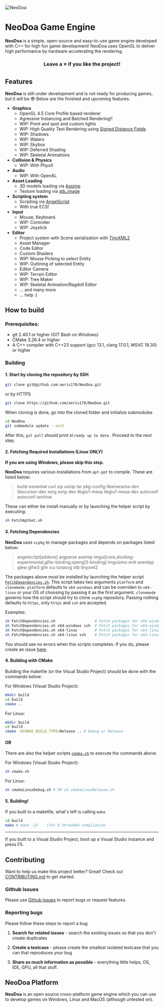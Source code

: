 ![NeoDoa](https://user-images.githubusercontent.com/25724155/72576385-9ca35100-38e0-11ea-9f10-5de3852e6df3.png "NeoDoa Logo")

# NeoDoa Game Engine
**NeoDoa** is a simple, open-source and easy-to-use game engine developed with C++ for high fun game development! NeoDoa uses OpenGL to deliver high performance by hardware accelerating the rendering. 
<div align="center"> 

### Leave a ⭐ if you like the project!
</div> 

## Features

**NeoDoa** is still under development and is not ready for producing games, but it will be 😎 Below are the finished and upcoming features.

* **Graphics**
	* OpenGL 4.5 Core Profile based renderer
	* Agressive Instancing and Batched Rendering!!
	* WIP: Point and spot and custom lights
	* WIP: High Quality Text Rendering using [Signed Distance Fields](https://steamcdn-a.akamaihd.net/apps/valve/2007/SIGGRAPH2007_AlphaTestedMagnification.pdf)
	* WIP: Shadows
	* WIP: Waters
	* WIP: Skybox
	* WIP: Deferred Shading
	* WIP: Skeletal Animations
* **Collision & Physics**
	* WIP: With PhysX
* **Audio**
 	* WIP: With OpenAL
* **Asset Loading**
	* 3D models loading via [Assimp](https://www.assimp.org/)
	* Texture loading via [stb_image](https://github.com/nothings/stb)
* **Scripting system**
	* Scripting via [AngelScript](https://www.angelcode.com/angelscript/)
	* With true ECS!
* **Input**
	* Mouse, Keyboard. 
	* WIP: Controller
	* WIP: Joystick
* **Editor**
	* Project system with Scene serialization with [TinyXML2](https://github.com/leethomason/tinyxml2)
	* Asset Manager
	* Code Editor
	* Custom Shaders
	* WIP: Mouse Picking to select Entity
	* WIP: Outlining of selected Entity
	* Editor Camera
	* WIP: Terrain Editor
	* WIP: Tree Maker
	* WIP: Skeletal Animation/Ragdoll Editor
	* ... and many more
	* ... help :(

## How to build

### Prerequisites:
 * git 2.40.1 or higher (GIT Bash on Windows)
 * CMake 3.26.4 or higher
 * A C++ compiler with C++23 support (gcc 13.1, clang 17.0.1, MSVC 19.30) or higher

### Building 
#### 1. Start by cloning the repository by SSH
``` sh
git clone git@github.com:aeris170/NeoDoa.git
```
or by HTTPS
``` sh
git clone https://github.com/aeris170/NeoDoa.git
```

When cloning is done, go into the cloned folder and initialize submodules
``` sh
cd NeoDoa
git submodule update --init
```

After this, `git pull` should print `Already up to date.` Proceed to the next step.

#### 2. Fetching Required Installations (Linux ONLY)

**If you are using Windows, please skip this step.**

**NeoDoa** requires various installations from `apt-get` to compile. These are listed below:
> build-essential
> curl zip unzip tar
> pkg-config
> libxinerama-dev
> libxcursor-dev
> xorg xorg-dev
> libglu1-mesa libglu1-mesa-dev
> autoconf autoconf-archive
>

These can either be install manually or by launching the helper script by executing:
```sh
sh FetchAptGet.sh
```

#### 3. Fetching Dependencies

**NeoDoa** uses `vcpkg` to manage packages and depends on packages listed below: 
> angelscript[addons]
> argparse
> assimp
> imgui[core,docking-experimental,glfw-binding,opengl3-binding]
> imguizmo
> entt
> eventpp
> glew 
> glfw3
> glm
> icu
> lunasvg
> stb
> tinyxml2

The packages above must be installed by launching the helper script [`FetchDependencies.sh`](https://github.com/aeris170/NeoDoa/blob/master/FetchDependencies.sh). This script takes two arguments
`platform` and `clonemode`. `platform` defaults to `x64-windows` and can be overriden to `x64-linux` or your OS of choosing
by passing it as the first argument. `clonemode` governs how the script should try to clone `vcpkg` repository. Passing nothing
defaults to `https`, only `https` and `ssh` are accepted.

Examples:
```sh
sh FetchDependencies.sh                  # Fetch packages for x64-windows using https
sh FetchDependencies.sh x64-windows ssh  # Fetch packages for x64-windows using ssh (must have an ssh key set-up)
sh FetchDependencies.sh x64-linux        # Fetch packages for x64-linux   using https (doesn't work on our test systems)
sh FetchDependencies.sh x64-linux ssh    # Fetch packages for x64-linux   using ssh (must have an ssh key set-up)
```

You should see no errors when this scripts completes. If you do, please create an issue [here](https://github.com/aeris170/NeoDoa/issues).

#### 4. Building with CMake

Building the makefile (or the Visual Studio Project) should be done with the commands below:

For Windows (Visual Studio Project):
```sh
mkdir build
cd build
cmake ..
```
For Linux:
```sh
mkdir build
cd build
cmake -DCMAKE_BUILD_TYPE=Release .. # Debug or Release
```

#### OR

There are also the helper scripts [`cmake.sh`](https://github.com/aeris170/NeoDoa/blob/master/cmake.sh) to execute the commands above.

For Windows (Visual Studio Project):
```sh
sh cmake.sh
```
For Linux:
```sh
sh cmakeLinuxDebug.sh # OR sh cmakeLinuxRelease.sh
```

#### 5. Building!

If you built to a makefile, what's left is calling `make`

```sh
cd build
make # make -jX    |for X threaded compilation
```

---

If you built to a Visual Studio Project, boot up a Visual Studio instance and press F5.

## Contributing

Want to help us make this project better? Great!
Check out [CONTRIBUTING.md](https://github.com/aeris170/NeoDoa/blob/master/CONTRIBUTING.md) to get started.

### Github Issues

Please use [Github Issues](https://github.com/aeris170/NeoDoa/issues) to report bugs or request features.

### Reporting bugs

Please follow these steps to report a bug

1. **Search for related issues** - search the existing issues so that you don't create duplicates

2. **Create a testcase** - please create the smallest isolated testcase that you can that reproduces your bug

3. **Share as much information as possible** - everything little helps, OS, IDE, GPU, all that stuff.

## NeoDoa Platform

**NeoDoa** is an open source cross-platform game engine which you can use to develop games on Windows, Linux and MacOS (although untested on).
